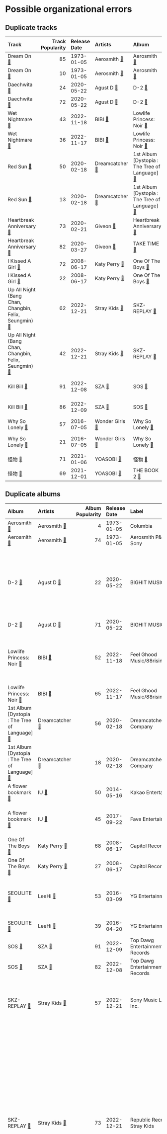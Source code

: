 # Possible organizational errors

## Duplicate tracks

| Track | Track Popularity | Release Date | Artists | Album | Album Popularity | Playlists | Label | 💚 |
|:---|---:|:---|:---|:---|---:|:---|:---|:---|
| Dream On [🔗](https://open.spotify.com/track/1xsYj84j7hUDDnTTerGWlH) | 85 | 1973-01-05 | Aerosmith [🔗](https://open.spotify.com/artist/7Ey4PD4MYsKc5I2dolUwbH) | Aerosmith [🔗](https://open.spotify.com/album/1RDVdxPUaqC4o7Rkm8LoOE) | 74 | | Aerosmith P&D - Sony | |
| Dream On [🔗](https://open.spotify.com/track/5MxNLUsfh7uzROypsoO5qe) | 10 | 1973-01-05 | Aerosmith [🔗](https://open.spotify.com/artist/7Ey4PD4MYsKc5I2dolUwbH) | Aerosmith [🔗](https://open.spotify.com/album/19lEZSnCCbVEkKchoPQWDZ) | 4 | Classic Rock [🔗](https://open.spotify.com/playlist/5z6MnUYwnqrMcdd9b14Cc7) | Columbia | 💚 |
| Daechwita [🔗](https://open.spotify.com/track/1Y7AZ3akqDipAyo6mmOQTy) | 24 | 2020-05-22 | Agust D [🔗](https://open.spotify.com/artist/5RmQ8k4l3HZ8JoPb4mNsML) | D-2 [🔗](https://open.spotify.com/album/1Pp8t7yn2E3rz3R7ZqPn1O) | 22 | K-Pop [🔗](https://open.spotify.com/playlist/0Xp2gQ9p4VMgt5HauIfIq7),<br>Workout [🔗](https://open.spotify.com/playlist/3NYClOhoC6ZSipLJBTsZfO) | BIGHIT MUSIC | 💚 |
| Daechwita [🔗](https://open.spotify.com/track/0JKGe340YJwfDrpXqPQ8sw) | 72 | 2020-05-22 | Agust D [🔗](https://open.spotify.com/artist/5RmQ8k4l3HZ8JoPb4mNsML) | D-2 [🔗](https://open.spotify.com/album/7lhFsAaVCFaYbkNvBMw5Zf) | 71 | | BIGHIT MUSIC | |
| Wet Nightmare [🔗](https://open.spotify.com/track/1MCRRGM8G6papoKnE7xtLN) | 43 | 2022-11-18 | BIBI [🔗](https://open.spotify.com/artist/6UbmqUEgjLA6jAcXwbM1Z9) | Lowlife Princess: Noir [🔗](https://open.spotify.com/album/0AwCgoJKJUOgLp1imhnxuH) | 52 | K-Pop [🔗](https://open.spotify.com/playlist/0Xp2gQ9p4VMgt5HauIfIq7),<br>K-R&B [🔗](https://open.spotify.com/playlist/5dr8e1QSb4e5pnMwT79MGd) | Feel Ghood Music/88risingMusic | 💚 |
| Wet Nightmare [🔗](https://open.spotify.com/track/5IZU683fJv7nISRBmamYS1) | 36 | 2022-11-17 | BIBI [🔗](https://open.spotify.com/artist/6UbmqUEgjLA6jAcXwbM1Z9) | Lowlife Princess: Noir [🔗](https://open.spotify.com/album/2ZYIby6irhfnCE3uQDBCi0) | 65 | Halloween [🔗](https://open.spotify.com/playlist/6Kh7qnaefCcgcBdJJryJKp) | Feel Ghood Music/88risingMusic | |
| Red Sun [🔗](https://open.spotify.com/track/0WXmPCkeeLjpTddcBI98GV) | 50 | 2020-02-18 | Dreamcatcher [🔗](https://open.spotify.com/artist/5V1qsQHdXNm4ZEZHWvFnqQ) | 1st Album [Dystopia : The Tree of Language] [🔗](https://open.spotify.com/album/6m5pDOafdvIKxNRxx5hVbr) | 56 | | Dreamcatcher Company | |
| Red Sun [🔗](https://open.spotify.com/track/5lwWpQ71GKN3sWmk8zZr9g) | 13 | 2020-02-18 | Dreamcatcher [🔗](https://open.spotify.com/artist/5V1qsQHdXNm4ZEZHWvFnqQ) | 1st Album [Dystopia : The Tree of Language] [🔗](https://open.spotify.com/album/7no7EZnKgoRWBbGMjZo9gB) | 18 | Halloween [🔗](https://open.spotify.com/playlist/6Kh7qnaefCcgcBdJJryJKp),<br>K-Pop Favorites [🔗](https://open.spotify.com/playlist/1ZbxKv1noxwZ4zFgRNEFIo),<br>K-Pop [🔗](https://open.spotify.com/playlist/0Xp2gQ9p4VMgt5HauIfIq7) | Dreamcatcher Company | 💚 |
| Heartbreak Anniversary [🔗](https://open.spotify.com/track/2QfznFotJNZmnIEYFdzE5T) | 73 | 2020-02-21 | Giveon [🔗](https://open.spotify.com/artist/4fxd5Ee7UefO4CUXgwJ7IP) | Heartbreak Anniversary [🔗](https://open.spotify.com/album/7nGyUIXooyVwUoAd565MN2) | 62 | K-Pop-Adjacent [🔗](https://open.spotify.com/playlist/5ELtUGtTCv5PkLW7qFcEuk),<br>R&B [🔗](https://open.spotify.com/playlist/1RsGeysyOdV3wZHqlto0Gb) | Epic/Not So Fast | 💚 |
| Heartbreak Anniversary [🔗](https://open.spotify.com/track/3FAJ6O0NOHQV8Mc5Ri6ENp) | 82 | 2020-03-27 | Giveon [🔗](https://open.spotify.com/artist/4fxd5Ee7UefO4CUXgwJ7IP) | TAKE TIME [🔗](https://open.spotify.com/album/1zHR48K6XtWYm6bhrw4J6C) | 76 | K-Pop-Adjacent [🔗](https://open.spotify.com/playlist/5ELtUGtTCv5PkLW7qFcEuk) | Epic/Not So Fast | |
| I Kissed A Girl [🔗](https://open.spotify.com/track/005lwxGU1tms6HGELIcUv9) | 72 | 2008-06-17 | Katy Perry [🔗](https://open.spotify.com/artist/6jJ0s89eD6GaHleKKya26X) | One Of The Boys [🔗](https://open.spotify.com/album/0r2BUyPTmpbfuz4rR39mLl) | 68 | | Capitol Records | |
| I Kissed A Girl [🔗](https://open.spotify.com/track/5NFiJqwS8iMtJwGOgTKa2v) | 22 | 2008-06-17 | Katy Perry [🔗](https://open.spotify.com/artist/6jJ0s89eD6GaHleKKya26X) | One Of The Boys [🔗](https://open.spotify.com/album/5c6MKfLcLB17DlJlFtVmyc) | 27 | Pop [🔗](https://open.spotify.com/playlist/1WZ2RqQv2SPX5uzmjWhgSh) | Capitol Records | 💚 |
| Up All Night (Bang Chan, Changbin, Felix, Seungmin) [🔗](https://open.spotify.com/track/0bxB5Jie9fGKTIibfYVfei) | 62 | 2022-12-21 | Stray Kids [🔗](https://open.spotify.com/artist/2dIgFjalVxs4ThymZ67YCE) | SKZ-REPLAY [🔗](https://open.spotify.com/album/3UXrliH0JUQvcaLnBD8Txz) | 73 | K-Memes [🔗](https://open.spotify.com/playlist/3tRZYaAFqIagumJLpKXUp9),<br>K-Pop [🔗](https://open.spotify.com/playlist/0Xp2gQ9p4VMgt5HauIfIq7) | Republic Records - Stray Kids | 💚 |
| Up All Night (Bang Chan, Changbin, Felix, Seungmin) [🔗](https://open.spotify.com/track/7sA7GFAQU055GXROfrGNJe) | 42 | 2022-12-21 | Stray Kids [🔗](https://open.spotify.com/artist/2dIgFjalVxs4ThymZ67YCE) | SKZ-REPLAY [🔗](https://open.spotify.com/album/2r5xgTlwEoWBSNcxXjmTVn) | 57 | Halloween [🔗](https://open.spotify.com/playlist/6Kh7qnaefCcgcBdJJryJKp) | Sony Music Labels Inc. | |
| Kill Bill [🔗](https://open.spotify.com/track/1Qrg8KqiBpW07V7PNxwwwL) | 91 | 2022-12-08 | SZA [🔗](https://open.spotify.com/artist/7tYKF4w9nC0nq9CsPZTHyP) | SOS [🔗](https://open.spotify.com/album/1nrVofqDRs7cpWXJ49qTnP) | 82 | Pop [🔗](https://open.spotify.com/playlist/1WZ2RqQv2SPX5uzmjWhgSh) | Top Dawg Entertainment/RCA Records | 💚 |
| Kill Bill [🔗](https://open.spotify.com/track/3OHfY25tqY28d16oZczHc8) | 86 | 2022-12-09 | SZA [🔗](https://open.spotify.com/artist/7tYKF4w9nC0nq9CsPZTHyP) | SOS [🔗](https://open.spotify.com/album/07w0rG5TETcyihsEIZR3qG) | 91 | | Top Dawg Entertainment/RCA Records | 💚 |
| Why So Lonely [🔗](https://open.spotify.com/track/2FBNkgK3GbF2tVWxKNFRjX) | 57 | 2016-07-05 | Wonder Girls [🔗](https://open.spotify.com/artist/3Cv2vi3WTl8VZOTdrBkKdM) | Why So Lonely [🔗](https://open.spotify.com/album/2TzaSJlsVyKcZ0NOf2TI9U) | 47 | | Republic Records - JYP Entertainment | |
| Why So Lonely [🔗](https://open.spotify.com/track/3mKK73NhylzXdHV4qZGxI4) | 21 | 2016-07-05 | Wonder Girls [🔗](https://open.spotify.com/artist/3Cv2vi3WTl8VZOTdrBkKdM) | Why So Lonely [🔗](https://open.spotify.com/album/3vCjRsRRGOLp8VCYPLXtDx) | 12 | K-Pop Favorites [🔗](https://open.spotify.com/playlist/1ZbxKv1noxwZ4zFgRNEFIo),<br>K-Pop [🔗](https://open.spotify.com/playlist/0Xp2gQ9p4VMgt5HauIfIq7) | JYP Entertainment | 💚 |
| 怪物 [🔗](https://open.spotify.com/track/06XQvnJb53SUYmlWIhUXUi) | 71 | 2021-01-06 | YOASOBI [🔗](https://open.spotify.com/artist/64tJ2EAv1R6UaZqc4iOCyj) | 怪物 [🔗](https://open.spotify.com/album/41HUxKwnbrg8IdelmMibj9) | 60 | International Pop [🔗](https://open.spotify.com/playlist/36OHPiYrLGYMfVa0zcHgLf) | YOASOBI | 💚 |
| 怪物 [🔗](https://open.spotify.com/track/2vjY3jGKElvqXoaGNEuYef) | 69 | 2021-12-01 | YOASOBI [🔗](https://open.spotify.com/artist/64tJ2EAv1R6UaZqc4iOCyj) | THE BOOK 2 [🔗](https://open.spotify.com/album/5uStDUB4nlmItpz2AYlFtd) | 64 | International Pop [🔗](https://open.spotify.com/playlist/36OHPiYrLGYMfVa0zcHgLf) | YOASOBI | 💚 |

## Duplicate albums

| Album | Artists | Album Popularity | Release Date | Label | Tracks | Playlists |
|:---|:---|---:|:---|:---|:---|:---|
| Aerosmith [🔗](https://open.spotify.com/album/19lEZSnCCbVEkKchoPQWDZ) | Aerosmith [🔗](https://open.spotify.com/artist/7Ey4PD4MYsKc5I2dolUwbH) | 4 | 1973-01-05 | Columbia | Dream On [🔗](https://open.spotify.com/track/5MxNLUsfh7uzROypsoO5qe) | Classic Rock [🔗](https://open.spotify.com/playlist/5z6MnUYwnqrMcdd9b14Cc7) |
| Aerosmith [🔗](https://open.spotify.com/album/1RDVdxPUaqC4o7Rkm8LoOE) | Aerosmith [🔗](https://open.spotify.com/artist/7Ey4PD4MYsKc5I2dolUwbH) | 74 | 1973-01-05 | Aerosmith P&D - Sony | Dream On [🔗](https://open.spotify.com/track/1xsYj84j7hUDDnTTerGWlH) | |
| D-2 [🔗](https://open.spotify.com/album/1Pp8t7yn2E3rz3R7ZqPn1O) | Agust D [🔗](https://open.spotify.com/artist/5RmQ8k4l3HZ8JoPb4mNsML) | 22 | 2020-05-22 | BIGHIT MUSIC | Burn It (feat. MAX) [🔗](https://open.spotify.com/track/38iufYNK4hUzS649Oe2kZy),<br>Daechwita [🔗](https://open.spotify.com/track/1Y7AZ3akqDipAyo6mmOQTy),<br>Moonlight [🔗](https://open.spotify.com/track/057xGYST5exVyNevufrioZ),<br>People [🔗](https://open.spotify.com/track/4wDSEE082RPcnhXzPzFhCp),<br>Strange (feat. RM) [🔗](https://open.spotify.com/track/6x2arhzc99oGlqM82V0mnd) | K-Pop [🔗](https://open.spotify.com/playlist/0Xp2gQ9p4VMgt5HauIfIq7),<br>Workout [🔗](https://open.spotify.com/playlist/3NYClOhoC6ZSipLJBTsZfO) |
| D-2 [🔗](https://open.spotify.com/album/7lhFsAaVCFaYbkNvBMw5Zf) | Agust D [🔗](https://open.spotify.com/artist/5RmQ8k4l3HZ8JoPb4mNsML) | 71 | 2020-05-22 | BIGHIT MUSIC | Daechwita [🔗](https://open.spotify.com/track/0JKGe340YJwfDrpXqPQ8sw) | |
| Lowlife Princess: Noir [🔗](https://open.spotify.com/album/0AwCgoJKJUOgLp1imhnxuH) | BIBI [🔗](https://open.spotify.com/artist/6UbmqUEgjLA6jAcXwbM1Z9) | 52 | 2022-11-18 | Feel Ghood Music/88risingMusic | Animal Farm [🔗](https://open.spotify.com/track/4g6ZT8vgKNq4iyEbezr3yI),<br>BIBI Vengeance [🔗](https://open.spotify.com/track/6vq6B6ENjap5Ea1T4GkrFA),<br>Wet Nightmare [🔗](https://open.spotify.com/track/1MCRRGM8G6papoKnE7xtLN) | Halloween [🔗](https://open.spotify.com/playlist/6Kh7qnaefCcgcBdJJryJKp),<br>K-Pop Favorites [🔗](https://open.spotify.com/playlist/1ZbxKv1noxwZ4zFgRNEFIo),<br>K-Pop [🔗](https://open.spotify.com/playlist/0Xp2gQ9p4VMgt5HauIfIq7),<br>K-R&B [🔗](https://open.spotify.com/playlist/5dr8e1QSb4e5pnMwT79MGd) |
| Lowlife Princess: Noir [🔗](https://open.spotify.com/album/2ZYIby6irhfnCE3uQDBCi0) | BIBI [🔗](https://open.spotify.com/artist/6UbmqUEgjLA6jAcXwbM1Z9) | 65 | 2022-11-17 | Feel Ghood Music/88risingMusic | Wet Nightmare [🔗](https://open.spotify.com/track/5IZU683fJv7nISRBmamYS1) | Halloween [🔗](https://open.spotify.com/playlist/6Kh7qnaefCcgcBdJJryJKp) |
| 1st Album [Dystopia : The Tree of Language] [🔗](https://open.spotify.com/album/6m5pDOafdvIKxNRxx5hVbr) | Dreamcatcher [🔗](https://open.spotify.com/artist/5V1qsQHdXNm4ZEZHWvFnqQ) | 56 | 2020-02-18 | Dreamcatcher Company | Red Sun [🔗](https://open.spotify.com/track/0WXmPCkeeLjpTddcBI98GV) | |
| 1st Album [Dystopia : The Tree of Language] [🔗](https://open.spotify.com/album/7no7EZnKgoRWBbGMjZo9gB) | Dreamcatcher [🔗](https://open.spotify.com/artist/5V1qsQHdXNm4ZEZHWvFnqQ) | 18 | 2020-02-18 | Dreamcatcher Company | Black Or White [🔗](https://open.spotify.com/track/11wbEfF8uFBY6T2gNH7cI5),<br>Jazz Bar [🔗](https://open.spotify.com/track/4dIZBPtKfOvo8YuundgcwH),<br>Red Sun [🔗](https://open.spotify.com/track/5lwWpQ71GKN3sWmk8zZr9g),<br>Scream [🔗](https://open.spotify.com/track/3vPHCKu5UhbGLe9rs8dBGr) | Halloween [🔗](https://open.spotify.com/playlist/6Kh7qnaefCcgcBdJJryJKp),<br>K-Pop Favorites [🔗](https://open.spotify.com/playlist/1ZbxKv1noxwZ4zFgRNEFIo),<br>K-Pop [🔗](https://open.spotify.com/playlist/0Xp2gQ9p4VMgt5HauIfIq7) |
| A flower bookmark [🔗](https://open.spotify.com/album/460uGpon2JwPfRgDohV2bP) | IU [🔗](https://open.spotify.com/artist/3HqSLMAZ3g3d5poNaI7GOU) | 50 | 2014-05-16 | Kakao Entertainment | Pierrot laughs at us [🔗](https://open.spotify.com/track/7rx1DA57CL4nGS3AnFGjgJ) | K-Pop [🔗](https://open.spotify.com/playlist/0Xp2gQ9p4VMgt5HauIfIq7) |
| A flower bookmark [🔗](https://open.spotify.com/album/4B3UIkrohpUIxyVCCgLrEI) | IU [🔗](https://open.spotify.com/artist/3HqSLMAZ3g3d5poNaI7GOU) | 45 | 2017-09-22 | Fave Entertainment | Secret Garden [🔗](https://open.spotify.com/track/5F6nAnNIsRk9QbPOx9t11B),<br>Sleepless rainy night [🔗](https://open.spotify.com/track/546tamGotuR5Mhbe35ONAv) | Chill [🔗](https://open.spotify.com/playlist/79HDmDfCjzdHS3oWXdgHGb),<br>K-Pop [🔗](https://open.spotify.com/playlist/0Xp2gQ9p4VMgt5HauIfIq7) |
| One Of The Boys [🔗](https://open.spotify.com/album/0r2BUyPTmpbfuz4rR39mLl) | Katy Perry [🔗](https://open.spotify.com/artist/6jJ0s89eD6GaHleKKya26X) | 68 | 2008-06-17 | Capitol Records | I Kissed A Girl [🔗](https://open.spotify.com/track/005lwxGU1tms6HGELIcUv9) | |
| One Of The Boys [🔗](https://open.spotify.com/album/5c6MKfLcLB17DlJlFtVmyc) | Katy Perry [🔗](https://open.spotify.com/artist/6jJ0s89eD6GaHleKKya26X) | 27 | 2008-06-17 | Capitol Records | I Kissed A Girl [🔗](https://open.spotify.com/track/5NFiJqwS8iMtJwGOgTKa2v) | Pop [🔗](https://open.spotify.com/playlist/1WZ2RqQv2SPX5uzmjWhgSh) |
| SEOULITE [🔗](https://open.spotify.com/album/2c41Flo2HQgy0A9P3xuSFf) | LeeHi [🔗](https://open.spotify.com/artist/7cVZApDoQZpS447nHTsNqu) | 53 | 2016-03-09 | YG Entertainment | BREATHE [🔗](https://open.spotify.com/track/6G4z9WbxyEeWdEQTfShACT),<br>FXXK WIT US [🔗](https://open.spotify.com/track/6wj3blmFAG2pNWQ40Yuaq8),<br>HOLD MY HAND [🔗](https://open.spotify.com/track/7bwSMCwF2C4cK2W97H6oCA) | Chill [🔗](https://open.spotify.com/playlist/79HDmDfCjzdHS3oWXdgHGb),<br>K-Pop Favorites [🔗](https://open.spotify.com/playlist/1ZbxKv1noxwZ4zFgRNEFIo),<br>K-R&B [🔗](https://open.spotify.com/playlist/5dr8e1QSb4e5pnMwT79MGd) |
| SEOULITE [🔗](https://open.spotify.com/album/3cGyWEJaQlj7kCdKBCOGeb) | LeeHi [🔗](https://open.spotify.com/artist/7cVZApDoQZpS447nHTsNqu) | 39 | 2016-04-20 | YG Entertainment | MISSING U [🔗](https://open.spotify.com/track/4uk677I1lb0ZPSXGhL2FcA),<br>MY STAR [🔗](https://open.spotify.com/track/42Dl2MOplqImwLoIPMv6Me) | Chill [🔗](https://open.spotify.com/playlist/79HDmDfCjzdHS3oWXdgHGb),<br>K-R&B [🔗](https://open.spotify.com/playlist/5dr8e1QSb4e5pnMwT79MGd) |
| SOS [🔗](https://open.spotify.com/album/07w0rG5TETcyihsEIZR3qG) | SZA [🔗](https://open.spotify.com/artist/7tYKF4w9nC0nq9CsPZTHyP) | 91 | 2022-12-09 | Top Dawg Entertainment/RCA Records | Kill Bill [🔗](https://open.spotify.com/track/3OHfY25tqY28d16oZczHc8) | |
| SOS [🔗](https://open.spotify.com/album/1nrVofqDRs7cpWXJ49qTnP) | SZA [🔗](https://open.spotify.com/artist/7tYKF4w9nC0nq9CsPZTHyP) | 82 | 2022-12-08 | Top Dawg Entertainment/RCA Records | Kill Bill [🔗](https://open.spotify.com/track/1Qrg8KqiBpW07V7PNxwwwL) | Pop [🔗](https://open.spotify.com/playlist/1WZ2RqQv2SPX5uzmjWhgSh) |
| SKZ-REPLAY [🔗](https://open.spotify.com/album/2r5xgTlwEoWBSNcxXjmTVn) | Stray Kids [🔗](https://open.spotify.com/artist/2dIgFjalVxs4ThymZ67YCE) | 57 | 2022-12-21 | Sony Music Labels Inc. | Up All Night (Bang Chan, Changbin, Felix, Seungmin) [🔗](https://open.spotify.com/track/7sA7GFAQU055GXROfrGNJe) | Halloween [🔗](https://open.spotify.com/playlist/6Kh7qnaefCcgcBdJJryJKp) |
| SKZ-REPLAY [🔗](https://open.spotify.com/album/3UXrliH0JUQvcaLnBD8Txz) | Stray Kids [🔗](https://open.spotify.com/artist/2dIgFjalVxs4ThymZ67YCE) | 73 | 2022-12-21 | Republic Records - Stray Kids | Drive (Bang Chan, Lee Know) [🔗](https://open.spotify.com/track/0hLvtmoexLKl14LrzxOYRt),<br>Hug Me (I.N) [🔗](https://open.spotify.com/track/5gXUFmE5AKFiInKyHVVEnL),<br>I GOT IT (HAN) [🔗](https://open.spotify.com/track/4atsZkGtoHHPugKK5wzAE1),<br>Maknae On Top (I.N) [🔗](https://open.spotify.com/track/1J0qupz0gVGSB5jcRY35tL),<br>RUN (HAN) [🔗](https://open.spotify.com/track/4jjaOnFqtAyiYmP7PdTJbO),<br>Stars and Raindrops (Seungmin) [🔗](https://open.spotify.com/track/5kFGqKqHzVVMMI7V7uoID1),<br>Up All Night (Bang Chan, Changbin, Felix, Seungmin) [🔗](https://open.spotify.com/track/0bxB5Jie9fGKTIibfYVfei),<br>i hate to admit (Bang Chan) [🔗](https://open.spotify.com/track/0XABJLloqjHsF4mY4tGIOH),<br>miss you (Hyunjin) [🔗](https://open.spotify.com/track/1BwFLLe233S6HR1ravS3yi) | Chill [🔗](https://open.spotify.com/playlist/79HDmDfCjzdHS3oWXdgHGb),<br>K-Memes [🔗](https://open.spotify.com/playlist/3tRZYaAFqIagumJLpKXUp9),<br>K-Pop [🔗](https://open.spotify.com/playlist/0Xp2gQ9p4VMgt5HauIfIq7),<br>Workout [🔗](https://open.spotify.com/playlist/3NYClOhoC6ZSipLJBTsZfO) |
| Why So Lonely [🔗](https://open.spotify.com/album/2TzaSJlsVyKcZ0NOf2TI9U) | Wonder Girls [🔗](https://open.spotify.com/artist/3Cv2vi3WTl8VZOTdrBkKdM) | 47 | 2016-07-05 | Republic Records - JYP Entertainment | Why So Lonely [🔗](https://open.spotify.com/track/2FBNkgK3GbF2tVWxKNFRjX) | |
| Why So Lonely [🔗](https://open.spotify.com/album/3vCjRsRRGOLp8VCYPLXtDx) | Wonder Girls [🔗](https://open.spotify.com/artist/3Cv2vi3WTl8VZOTdrBkKdM) | 12 | 2016-07-05 | JYP Entertainment | Why So Lonely [🔗](https://open.spotify.com/track/3mKK73NhylzXdHV4qZGxI4) | K-Pop Favorites [🔗](https://open.spotify.com/playlist/1ZbxKv1noxwZ4zFgRNEFIo),<br>K-Pop [🔗](https://open.spotify.com/playlist/0Xp2gQ9p4VMgt5HauIfIq7) |

## Tracks with low popularity

| track_name | album_name | artist_name | track_popularity | album_popularity | artist_popularity |
|:---|:---|:---|---:|---:|---:|
| Woods | BOCA 2013: Best of College A Cappella | The Nor'easters | 0 | 0 | 27 |
| Sincerely, Jane | Equilibrium | The Nor'easters | 0 | 0 | 27 |
| Counting Stars | BOCA 2015: Best Of College A Cappella | The Nor'easters | 0 | 0 | 27 |
| Elastic Heart | RISE | The Nor'easters | 0 | 0 | 27 |
| Honeymoon Avenue | RISE | The Nor'easters | 0 | 0 | 27 |
| Alive | RISE | The Nor'easters | 0 | 0 | 27 |
| Let it Be | III | The Nor'easters | 0 | 0 | 27 |
| Russian Roulette | III | The Nor'easters | 0 | 0 | 27 |
| Don't You Worry Child | BOCA 2014: Best Of College A Cappella | The Nor'easters | 0 | 0 | 27 |
| Like | 2 Cool 4 Skool | BTS | 0 | 0 | 84 |
| No More Dream | 2 Cool 4 Skool | BTS | 0 | 0 | 84 |
| MIC Drop | Love Yourself 承 'Her' | BTS | 0 | 0 | 84 |
| dimple | Love Yourself 承 'Her' | BTS | 0 | 0 | 84 |
| DNA | Love Yourself 承 'Her' | BTS | 0 | 0 | 84 |
| War of Hormone | Dark & Wild | BTS | 0 | 0 | 84 |
| Danger | Dark & Wild | BTS | 0 | 0 | 84 |
| Butter | Butter | BTS | 2 | 0 | 84 |
| Dynamite - Holiday Remix | Dynamite (Holiday Remix) | BTS | 0 | 0 | 84 |
| Butterfly | The Most Beautiful Moment in Life Pt.2 | BTS | 0 | 0 | 84 |
| Jeu de cartes: II. Second Deal | Stravinsky: Petrushka, Jeu de cartes | Valery Gergiev | 0 | 0 | 50 |
| Petrushka: Third Scene: I. The Moor's Cell (1911 original version) | Stravinsky: Petrushka, Jeu de cartes | Valery Gergiev | 0 | 0 | 50 |
| Petrushka: First Scene: I. The Shrovetide Fair (Introduction) (1911 original version) | Stravinsky: Petrushka, Jeu de cartes | Valery Gergiev | 0 | 0 | 50 |
| Petrushka: Fourth Scene: V. Dance of the Coachmen and Grooms (1911 original version) | Stravinsky: Petrushka, Jeu de cartes | Valery Gergiev | 0 | 0 | 50 |
| Petrushka: Fourth Scene: I. The Shrovetide Fair (towards evening) (1911 original version) | Stravinsky: Petrushka, Jeu de cartes | Valery Gergiev | 0 | 0 | 50 |
| Petrushka: Fourth Scene: IV. The Gypsy Girls Dance (1911 original version) | Stravinsky: Petrushka, Jeu de cartes | Valery Gergiev | 0 | 0 | 50 |
| Jeu de cartes: III. Third Deal | Stravinsky: Petrushka, Jeu de cartes | Valery Gergiev | 0 | 0 | 50 |
| Petrushka: Fourth Scene: II. Dance of the Wet-Nurses (1911 original version) | Stravinsky: Petrushka, Jeu de cartes | Valery Gergiev | 0 | 0 | 50 |
| Petrushka: First Scene: II. The Crowds (1911 original version) | Stravinsky: Petrushka, Jeu de cartes | Valery Gergiev | 0 | 0 | 50 |
| Petrushka: Fourth Scene: III. A Peasant Enters with a Bear (1911 original version) | Stravinsky: Petrushka, Jeu de cartes | Valery Gergiev | 0 | 0 | 50 |
| Petrushka: Fourth Scene: VI. The Mummers (1911 original version) | Stravinsky: Petrushka, Jeu de cartes | Valery Gergiev | 0 | 0 | 50 |
| Jeu de cartes: I. First Deal | Stravinsky: Petrushka, Jeu de cartes | Valery Gergiev | 0 | 0 | 50 |
| Petrushka: First Scene: IV. Russian Dance (1911 original version) | Stravinsky: Petrushka, Jeu de cartes | Valery Gergiev | 0 | 0 | 50 |
| Petrushka: Third Scene: II. Dance of the Ballerina (1911 original version) | Stravinsky: Petrushka, Jeu de cartes | Valery Gergiev | 0 | 0 | 50 |
| Petrushka: First Scene: III. The Conjuring Trick (1911 original version) | Stravinsky: Petrushka, Jeu de cartes | Valery Gergiev | 0 | 0 | 50 |
| Petrushka: Third Scene: III. Waltz (The Ballerina and the Moor) (1911 original version) | Stravinsky: Petrushka, Jeu de cartes | Valery Gergiev | 0 | 0 | 50 |
| Petrushka: Fourth Scene: VII. Petrushka's Death (1911 original version) | Stravinsky: Petrushka, Jeu de cartes | Valery Gergiev | 0 | 0 | 50 |
| Petrushka: Second Scene: I. Petrushka's Cell (1911 original version) | Stravinsky: Petrushka, Jeu de cartes | Valery Gergiev | 0 | 0 | 50 |
| Jeu de cartes: II. Second Deal | Stravinsky: Petrushka, Jeu de cartes | Mariinsky Orchestra | 0 | 0 | 47 |
| Petrushka: Third Scene: I. The Moor's Cell (1911 original version) | Stravinsky: Petrushka, Jeu de cartes | Mariinsky Orchestra | 0 | 0 | 47 |
| Petrushka: First Scene: I. The Shrovetide Fair (Introduction) (1911 original version) | Stravinsky: Petrushka, Jeu de cartes | Mariinsky Orchestra | 0 | 0 | 47 |
| Petrushka: Fourth Scene: V. Dance of the Coachmen and Grooms (1911 original version) | Stravinsky: Petrushka, Jeu de cartes | Mariinsky Orchestra | 0 | 0 | 47 |
| Petrushka: Fourth Scene: I. The Shrovetide Fair (towards evening) (1911 original version) | Stravinsky: Petrushka, Jeu de cartes | Mariinsky Orchestra | 0 | 0 | 47 |
| Petrushka: Fourth Scene: IV. The Gypsy Girls Dance (1911 original version) | Stravinsky: Petrushka, Jeu de cartes | Mariinsky Orchestra | 0 | 0 | 47 |
| Jeu de cartes: III. Third Deal | Stravinsky: Petrushka, Jeu de cartes | Mariinsky Orchestra | 0 | 0 | 47 |
| Petrushka: Fourth Scene: II. Dance of the Wet-Nurses (1911 original version) | Stravinsky: Petrushka, Jeu de cartes | Mariinsky Orchestra | 0 | 0 | 47 |
| Petrushka: First Scene: II. The Crowds (1911 original version) | Stravinsky: Petrushka, Jeu de cartes | Mariinsky Orchestra | 0 | 0 | 47 |
| Petrushka: Fourth Scene: III. A Peasant Enters with a Bear (1911 original version) | Stravinsky: Petrushka, Jeu de cartes | Mariinsky Orchestra | 0 | 0 | 47 |
| Petrushka: Fourth Scene: VI. The Mummers (1911 original version) | Stravinsky: Petrushka, Jeu de cartes | Mariinsky Orchestra | 0 | 0 | 47 |
| Jeu de cartes: I. First Deal | Stravinsky: Petrushka, Jeu de cartes | Mariinsky Orchestra | 0 | 0 | 47 |
| Petrushka: First Scene: IV. Russian Dance (1911 original version) | Stravinsky: Petrushka, Jeu de cartes | Mariinsky Orchestra | 0 | 0 | 47 |
| Petrushka: Third Scene: II. Dance of the Ballerina (1911 original version) | Stravinsky: Petrushka, Jeu de cartes | Mariinsky Orchestra | 0 | 0 | 47 |
| Petrushka: First Scene: III. The Conjuring Trick (1911 original version) | Stravinsky: Petrushka, Jeu de cartes | Mariinsky Orchestra | 0 | 0 | 47 |
| Petrushka: Third Scene: III. Waltz (The Ballerina and the Moor) (1911 original version) | Stravinsky: Petrushka, Jeu de cartes | Mariinsky Orchestra | 0 | 0 | 47 |
| Petrushka: Fourth Scene: VII. Petrushka's Death (1911 original version) | Stravinsky: Petrushka, Jeu de cartes | Mariinsky Orchestra | 0 | 0 | 47 |
| Petrushka: Second Scene: I. Petrushka's Cell (1911 original version) | Stravinsky: Petrushka, Jeu de cartes | Mariinsky Orchestra | 0 | 0 | 47 |
| Jeu de cartes: II. Second Deal | Stravinsky: Petrushka, Jeu de cartes | Igor Stravinsky | 0 | 0 | 47 |
| Petrushka: Third Scene: I. The Moor's Cell (1911 original version) | Stravinsky: Petrushka, Jeu de cartes | Igor Stravinsky | 0 | 0 | 47 |
| Petrushka: First Scene: I. The Shrovetide Fair (Introduction) (1911 original version) | Stravinsky: Petrushka, Jeu de cartes | Igor Stravinsky | 0 | 0 | 47 |
| Petrushka: Fourth Scene: V. Dance of the Coachmen and Grooms (1911 original version) | Stravinsky: Petrushka, Jeu de cartes | Igor Stravinsky | 0 | 0 | 47 |
| Petrushka: Fourth Scene: I. The Shrovetide Fair (towards evening) (1911 original version) | Stravinsky: Petrushka, Jeu de cartes | Igor Stravinsky | 0 | 0 | 47 |
| Petrushka: Fourth Scene: IV. The Gypsy Girls Dance (1911 original version) | Stravinsky: Petrushka, Jeu de cartes | Igor Stravinsky | 0 | 0 | 47 |
| Jeu de cartes: III. Third Deal | Stravinsky: Petrushka, Jeu de cartes | Igor Stravinsky | 0 | 0 | 47 |
| Petrushka: Fourth Scene: II. Dance of the Wet-Nurses (1911 original version) | Stravinsky: Petrushka, Jeu de cartes | Igor Stravinsky | 0 | 0 | 47 |
| Petrushka: First Scene: II. The Crowds (1911 original version) | Stravinsky: Petrushka, Jeu de cartes | Igor Stravinsky | 0 | 0 | 47 |
| Petrushka: Fourth Scene: III. A Peasant Enters with a Bear (1911 original version) | Stravinsky: Petrushka, Jeu de cartes | Igor Stravinsky | 0 | 0 | 47 |
| Petrushka: Fourth Scene: VI. The Mummers (1911 original version) | Stravinsky: Petrushka, Jeu de cartes | Igor Stravinsky | 0 | 0 | 47 |
| Jeu de cartes: I. First Deal | Stravinsky: Petrushka, Jeu de cartes | Igor Stravinsky | 0 | 0 | 47 |
| Petrushka: First Scene: IV. Russian Dance (1911 original version) | Stravinsky: Petrushka, Jeu de cartes | Igor Stravinsky | 0 | 0 | 47 |
| Petrushka: Third Scene: II. Dance of the Ballerina (1911 original version) | Stravinsky: Petrushka, Jeu de cartes | Igor Stravinsky | 0 | 0 | 47 |
| Petrushka: First Scene: III. The Conjuring Trick (1911 original version) | Stravinsky: Petrushka, Jeu de cartes | Igor Stravinsky | 0 | 0 | 47 |
| Petrushka: Third Scene: III. Waltz (The Ballerina and the Moor) (1911 original version) | Stravinsky: Petrushka, Jeu de cartes | Igor Stravinsky | 0 | 0 | 47 |
| Petrushka: Fourth Scene: VII. Petrushka's Death (1911 original version) | Stravinsky: Petrushka, Jeu de cartes | Igor Stravinsky | 0 | 0 | 47 |
| Petrushka: Second Scene: I. Petrushka's Cell (1911 original version) | Stravinsky: Petrushka, Jeu de cartes | Igor Stravinsky | 0 | 0 | 47 |
| Pyramid Song | Amnesiac | Radiohead | 0 | 0 | 78 |
| Now (feat. Hwa Sa) | PSY 9th | PSY | 0 | 0 | 60 |
| That That (prod. & feat. SUGA of BTS) | PSY 9th | PSY | 1 | 0 | 60 |
| Happier (feat. Crush) | PSY 9th | PSY | 0 | 0 | 60 |
| Now (feat. Hwa Sa) | PSY 9th | HWASA | 0 | 0 | 64 |
| That That (prod. & feat. SUGA of BTS) | PSY 9th | SUGA | 1 | 0 | 63 |
| Happier (feat. Crush) | PSY 9th | Crush | 0 | 0 | 63 |
| Coppélia / Tableau 1: No. 4 Scène | Coppélia | Léo Delibes | 0 | 0 | 56 |
| Coppélia / Tableau 3: No. 20 Fête de la cloche: IV. Le travail (La fileuse) | Coppélia | Léo Delibes | 0 | 0 | 56 |
| Coppélia / Tableau 2: No. 9 Scène | Coppélia | Léo Delibes | 0 | 0 | 56 |
| Coppélia / Tableau 2: No. 15 Scène | Coppélia | Léo Delibes | 0 | 0 | 56 |
| Coppélia / Tableau 2: No. 11a Musique des automates | Coppélia | Léo Delibes | 0 | 0 | 56 |
| Coppélia / Tableau 3: No. 20 Fête de la cloche: VIII. Danse de fête | Coppélia | Léo Delibes | 0 | 0 | 56 |
| Coppélia / Tableau 1: No. 1 Valse | Coppélia | Léo Delibes | 0 | 0 | 56 |
| Coppélia / Tableau 2: No. 14a Scène | Coppélia | Léo Delibes | 0 | 0 | 56 |
| Coppélia / Tableau 2: No. 13 Chanson à boire et Scène | Coppélia | Léo Delibes | 0 | 0 | 56 |
| Coppélia / Tableau 2: Entr'acte | Coppélia | Léo Delibes | 0 | 0 | 56 |
| Coppélia / Tableau 1: No. 8 Final | Coppélia | Léo Delibes | 0 | 0 | 56 |
| Coppélia / Tableau 3: No. 20 Fête de la cloche: IX. Galop final | Coppélia | Léo Delibes | 0 | 0 | 56 |
| Coppélia / Tableau 1: No. 7a Sortie | Coppélia | Léo Delibes | 0 | 0 | 56 |
| Coppélia / Tableau 2: No. 17 Gigue | Coppélia | Léo Delibes | 0 | 0 | 56 |
| Coppélia / Tableau 1: No. 3 Mazurka | Coppélia | Léo Delibes | 0 | 0 | 56 |
| Coppélia / Tableau 1: No. 6 Thème slave varié | Coppélia | Léo Delibes | 0 | 0 | 56 |
| Coppélia / Tableau 3: No. 19 Marche de la cloche | Coppélia | Léo Delibes | 0 | 0 | 56 |
| Coppélia / Tableau 3: No. 20 Fête de la cloche: VI. La discorde et la guerre - Alternative Version | Coppélia | Léo Delibes | 0 | 0 | 56 |
| La Source / Act 2: No. 22 Mazurka | Coppélia | Léo Delibes | 0 | 0 | 56 |
| Coppélia / Tableau 2: No. 11b Scène | Coppélia | Léo Delibes | 0 | 0 | 56 |
| Coppélia / Tableau 1: No. 2 Scène | Coppélia | Léo Delibes | 0 | 0 | 56 |
| Coppélia / Tableau 1: No. 5 Ballade | Coppélia | Léo Delibes | 0 | 0 | 56 |
| Coppélia / Tableau 2: No. 16 Boléro - Alternative Version | Coppélia | Léo Delibes | 0 | 0 | 56 |
| Coppélia / Tableau 3: No. 20 Fête de la cloche: II. L'aurore | Coppélia | Léo Delibes | 0 | 0 | 56 |
| Coppélia / Tableau 3: No. 20 Fête de la cloche: VII. La paix | Coppélia | Léo Delibes | 0 | 0 | 56 |
| Coppélia / Tableau 2: No. 10 Scène | Coppélia | Léo Delibes | 0 | 0 | 56 |
| Coppélia / Tableau 3: No. 20 Fête de la cloche: VI. La discorde et la guerre | Coppélia | Léo Delibes | 0 | 0 | 56 |
| Coppélia / Tableau 1: Prélude - Mazurka | Coppélia | Léo Delibes | 0 | 0 | 56 |
| Coppélia / Tableau 2: No. 16 Boléro | Coppélia | Léo Delibes | 0 | 0 | 56 |
| Coppélia / Tableau 1: No. 7 Czárdás | Coppélia | Léo Delibes | 0 | 0 | 56 |
| Coppélia / Tableau 3: No. 20 Fête de la cloche: I. Valse des heures | Coppélia | Léo Delibes | 0 | 0 | 56 |
| Coppélia / Tableau 3: No. 20 Fête de la cloche: III. La prière | Coppélia | Léo Delibes | 0 | 0 | 56 |
| Coppélia / Tableau 2: No. 15 Scène - Alternative Version | Coppélia | Léo Delibes | 0 | 0 | 56 |
| Coppélia / Tableau 3: No. 20 Fête de la cloche: VIII. Danse de fête - Alternative Version | Coppélia | Léo Delibes | 0 | 0 | 56 |
| Coppélia / Tableau 3: No. 20 Fête de la cloche: IX. Galop final - Alternative Version | Coppélia | Léo Delibes | 0 | 0 | 56 |
| Sylvia / Act 2: No. 12 Chant bachique | Coppélia | Léo Delibes | 0 | 0 | 56 |
| Coppélia / Tableau 2: No. 12 Scène | Coppélia | Léo Delibes | 0 | 0 | 56 |
| Coppélia / Tableau 2: No. 18 Scène (Final) | Coppélia | Léo Delibes | 0 | 0 | 56 |
| Coppélia / Tableau 3: No. 20 Fête de la cloche: V. L'hymen (Noce villageoise) | Coppélia | Léo Delibes | 0 | 0 | 56 |
| Coppélia / Tableau 1: No. 4 Scène | Coppélia | Orchestra Victoria | 0 | 0 | 31 |
| Coppélia / Tableau 3: No. 20 Fête de la cloche: IV. Le travail (La fileuse) | Coppélia | Orchestra Victoria | 0 | 0 | 31 |
| Coppélia / Tableau 2: No. 9 Scène | Coppélia | Orchestra Victoria | 0 | 0 | 31 |
| Coppélia / Tableau 2: No. 15 Scène | Coppélia | Orchestra Victoria | 0 | 0 | 31 |
| Coppélia / Tableau 2: No. 11a Musique des automates | Coppélia | Orchestra Victoria | 0 | 0 | 31 |
| Coppélia / Tableau 3: No. 20 Fête de la cloche: VIII. Danse de fête | Coppélia | Orchestra Victoria | 0 | 0 | 31 |
| Coppélia / Tableau 1: No. 1 Valse | Coppélia | Orchestra Victoria | 0 | 0 | 31 |
| Coppélia / Tableau 2: No. 14a Scène | Coppélia | Orchestra Victoria | 0 | 0 | 31 |
| Coppélia / Tableau 2: No. 13 Chanson à boire et Scène | Coppélia | Orchestra Victoria | 0 | 0 | 31 |
| Coppélia / Tableau 2: Entr'acte | Coppélia | Orchestra Victoria | 0 | 0 | 31 |
| Coppélia / Tableau 1: No. 8 Final | Coppélia | Orchestra Victoria | 0 | 0 | 31 |
| Coppélia / Tableau 3: No. 20 Fête de la cloche: IX. Galop final | Coppélia | Orchestra Victoria | 0 | 0 | 31 |
| Coppélia / Tableau 1: No. 7a Sortie | Coppélia | Orchestra Victoria | 0 | 0 | 31 |
| Coppélia / Tableau 2: No. 17 Gigue | Coppélia | Orchestra Victoria | 0 | 0 | 31 |
| Coppélia / Tableau 1: No. 3 Mazurka | Coppélia | Orchestra Victoria | 0 | 0 | 31 |
| Coppélia / Tableau 1: No. 6 Thème slave varié | Coppélia | Orchestra Victoria | 0 | 0 | 31 |
| Coppélia / Tableau 3: No. 19 Marche de la cloche | Coppélia | Orchestra Victoria | 0 | 0 | 31 |
| Coppélia / Tableau 3: No. 20 Fête de la cloche: VI. La discorde et la guerre - Alternative Version | Coppélia | Orchestra Victoria | 0 | 0 | 31 |
| La Source / Act 2: No. 22 Mazurka | Coppélia | Orchestra Victoria | 0 | 0 | 31 |
| Coppélia / Tableau 2: No. 11b Scène | Coppélia | Orchestra Victoria | 0 | 0 | 31 |
| Coppélia / Tableau 1: No. 2 Scène | Coppélia | Orchestra Victoria | 0 | 0 | 31 |
| Coppélia / Tableau 1: No. 5 Ballade | Coppélia | Orchestra Victoria | 0 | 0 | 31 |
| Coppélia / Tableau 2: No. 16 Boléro - Alternative Version | Coppélia | Orchestra Victoria | 0 | 0 | 31 |
| Coppélia / Tableau 3: No. 20 Fête de la cloche: II. L'aurore | Coppélia | Orchestra Victoria | 0 | 0 | 31 |
| Coppélia / Tableau 3: No. 20 Fête de la cloche: VII. La paix | Coppélia | Orchestra Victoria | 0 | 0 | 31 |
| Coppélia / Tableau 2: No. 10 Scène | Coppélia | Orchestra Victoria | 0 | 0 | 31 |
| Coppélia / Tableau 3: No. 20 Fête de la cloche: VI. La discorde et la guerre | Coppélia | Orchestra Victoria | 0 | 0 | 31 |
| Coppélia / Tableau 1: Prélude - Mazurka | Coppélia | Orchestra Victoria | 0 | 0 | 31 |
| Coppélia / Tableau 2: No. 16 Boléro | Coppélia | Orchestra Victoria | 0 | 0 | 31 |
| Coppélia / Tableau 1: No. 7 Czárdás | Coppélia | Orchestra Victoria | 0 | 0 | 31 |
| Coppélia / Tableau 3: No. 20 Fête de la cloche: I. Valse des heures | Coppélia | Orchestra Victoria | 0 | 0 | 31 |
| Coppélia / Tableau 3: No. 20 Fête de la cloche: III. La prière | Coppélia | Orchestra Victoria | 0 | 0 | 31 |
| Coppélia / Tableau 2: No. 15 Scène - Alternative Version | Coppélia | Orchestra Victoria | 0 | 0 | 31 |
| Coppélia / Tableau 3: No. 20 Fête de la cloche: VIII. Danse de fête - Alternative Version | Coppélia | Orchestra Victoria | 0 | 0 | 31 |
| Coppélia / Tableau 3: No. 20 Fête de la cloche: IX. Galop final - Alternative Version | Coppélia | Orchestra Victoria | 0 | 0 | 31 |
| Sylvia / Act 2: No. 12 Chant bachique | Coppélia | Orchestra Victoria | 0 | 0 | 31 |
| Coppélia / Tableau 2: No. 12 Scène | Coppélia | Orchestra Victoria | 0 | 0 | 31 |
| Coppélia / Tableau 2: No. 18 Scène (Final) | Coppélia | Orchestra Victoria | 0 | 0 | 31 |
| Coppélia / Tableau 3: No. 20 Fête de la cloche: V. L'hymen (Noce villageoise) | Coppélia | Orchestra Victoria | 0 | 0 | 31 |
| Coppélia / Tableau 1: No. 4 Scène | Coppélia | Barry Wordsworth | 0 | 0 | 49 |
| Coppélia / Tableau 3: No. 20 Fête de la cloche: IV. Le travail (La fileuse) | Coppélia | Barry Wordsworth | 0 | 0 | 49 |
| Coppélia / Tableau 2: No. 9 Scène | Coppélia | Barry Wordsworth | 0 | 0 | 49 |
| Coppélia / Tableau 2: No. 15 Scène | Coppélia | Barry Wordsworth | 0 | 0 | 49 |
| Coppélia / Tableau 2: No. 11a Musique des automates | Coppélia | Barry Wordsworth | 0 | 0 | 49 |
| Coppélia / Tableau 3: No. 20 Fête de la cloche: VIII. Danse de fête | Coppélia | Barry Wordsworth | 0 | 0 | 49 |
| Coppélia / Tableau 1: No. 1 Valse | Coppélia | Barry Wordsworth | 0 | 0 | 49 |
| Coppélia / Tableau 2: No. 14a Scène | Coppélia | Barry Wordsworth | 0 | 0 | 49 |
| Coppélia / Tableau 2: No. 13 Chanson à boire et Scène | Coppélia | Barry Wordsworth | 0 | 0 | 49 |
| Coppélia / Tableau 2: Entr'acte | Coppélia | Barry Wordsworth | 0 | 0 | 49 |
| Coppélia / Tableau 1: No. 8 Final | Coppélia | Barry Wordsworth | 0 | 0 | 49 |
| Coppélia / Tableau 3: No. 20 Fête de la cloche: IX. Galop final | Coppélia | Barry Wordsworth | 0 | 0 | 49 |
| Coppélia / Tableau 1: No. 7a Sortie | Coppélia | Barry Wordsworth | 0 | 0 | 49 |
| Coppélia / Tableau 2: No. 17 Gigue | Coppélia | Barry Wordsworth | 0 | 0 | 49 |
| Coppélia / Tableau 1: No. 3 Mazurka | Coppélia | Barry Wordsworth | 0 | 0 | 49 |
| Coppélia / Tableau 1: No. 6 Thème slave varié | Coppélia | Barry Wordsworth | 0 | 0 | 49 |
| Coppélia / Tableau 3: No. 19 Marche de la cloche | Coppélia | Barry Wordsworth | 0 | 0 | 49 |
| Coppélia / Tableau 3: No. 20 Fête de la cloche: VI. La discorde et la guerre - Alternative Version | Coppélia | Barry Wordsworth | 0 | 0 | 49 |
| La Source / Act 2: No. 22 Mazurka | Coppélia | Barry Wordsworth | 0 | 0 | 49 |
| Coppélia / Tableau 2: No. 11b Scène | Coppélia | Barry Wordsworth | 0 | 0 | 49 |
| Coppélia / Tableau 1: No. 2 Scène | Coppélia | Barry Wordsworth | 0 | 0 | 49 |
| Coppélia / Tableau 1: No. 5 Ballade | Coppélia | Barry Wordsworth | 0 | 0 | 49 |
| Coppélia / Tableau 2: No. 16 Boléro - Alternative Version | Coppélia | Barry Wordsworth | 0 | 0 | 49 |
| Coppélia / Tableau 3: No. 20 Fête de la cloche: II. L'aurore | Coppélia | Barry Wordsworth | 0 | 0 | 49 |
| Coppélia / Tableau 3: No. 20 Fête de la cloche: VII. La paix | Coppélia | Barry Wordsworth | 0 | 0 | 49 |
| Coppélia / Tableau 2: No. 10 Scène | Coppélia | Barry Wordsworth | 0 | 0 | 49 |
| Coppélia / Tableau 3: No. 20 Fête de la cloche: VI. La discorde et la guerre | Coppélia | Barry Wordsworth | 0 | 0 | 49 |
| Coppélia / Tableau 1: Prélude - Mazurka | Coppélia | Barry Wordsworth | 0 | 0 | 49 |
| Coppélia / Tableau 2: No. 16 Boléro | Coppélia | Barry Wordsworth | 0 | 0 | 49 |
| Coppélia / Tableau 1: No. 7 Czárdás | Coppélia | Barry Wordsworth | 0 | 0 | 49 |
| Coppélia / Tableau 3: No. 20 Fête de la cloche: I. Valse des heures | Coppélia | Barry Wordsworth | 0 | 0 | 49 |
| Coppélia / Tableau 3: No. 20 Fête de la cloche: III. La prière | Coppélia | Barry Wordsworth | 0 | 0 | 49 |
| Coppélia / Tableau 2: No. 15 Scène - Alternative Version | Coppélia | Barry Wordsworth | 0 | 0 | 49 |
| Coppélia / Tableau 3: No. 20 Fête de la cloche: VIII. Danse de fête - Alternative Version | Coppélia | Barry Wordsworth | 0 | 0 | 49 |
| Coppélia / Tableau 3: No. 20 Fête de la cloche: IX. Galop final - Alternative Version | Coppélia | Barry Wordsworth | 0 | 0 | 49 |
| Sylvia / Act 2: No. 12 Chant bachique | Coppélia | Barry Wordsworth | 0 | 0 | 49 |
| Coppélia / Tableau 2: No. 12 Scène | Coppélia | Barry Wordsworth | 0 | 0 | 49 |
| Coppélia / Tableau 2: No. 18 Scène (Final) | Coppélia | Barry Wordsworth | 0 | 0 | 49 |
| Coppélia / Tableau 3: No. 20 Fête de la cloche: V. L'hymen (Noce villageoise) | Coppélia | Barry Wordsworth | 0 | 0 | 49 |
| Perfect Night (Holiday Remix) | Perfect Night (Holiday Remix) | LE SSERAFIM | 0 | 0 | 76 |
| 9 Sacred Pieces, TH 78: No. 2, Cherubic Hymn No. 2 | Tchaikovsky: Sacred Choral Music | Pyotr Ilyich Tchaikovsky | 0 | 0 | 67 |
| 9 Sacred Pieces, TH 78: No. 3, Cherubic Hymn No. 3 | Tchaikovsky: Sacred Choral Music | Pyotr Ilyich Tchaikovsky | 0 | 0 | 67 |
| 9 Sacred Pieces, TH 78: No. 1, Cherubic Hymn No. 1 | Tchaikovsky: Sacred Choral Music | Pyotr Ilyich Tchaikovsky | 0 | 0 | 67 |
| 13 Preludes, Op. 32: No. 9 in A Major: Allegro moderato | Rachmaninov: Preludes for Piano (Complete) | Sergei Rachmaninoff | 0 | 0 | 61 |
| 10 Preludes, Op. 23: No. 3 in D Minor: Tempo di minuetto | Rachmaninov: Preludes for Piano (Complete) | Sergei Rachmaninoff | 0 | 0 | 61 |
| 10 Preludes, Op. 23: No. 4 in D Major: Andante cantabile | Rachmaninov: Preludes for Piano (Complete) | Sergei Rachmaninoff | 0 | 0 | 61 |
| 10 Preludes, Op. 23: No. 5 in G Minor: Alla marcia | Rachmaninov: Preludes for Piano (Complete) | Sergei Rachmaninoff | 0 | 0 | 61 |
| 10 Preludes, Op. 23: No. 10 in G-Flat Major: Largo | Rachmaninov: Preludes for Piano (Complete) | Sergei Rachmaninoff | 0 | 0 | 61 |
| 10 Preludes, Op. 23: No. 7 in C Minor: Allegro | Rachmaninov: Preludes for Piano (Complete) | Sergei Rachmaninoff | 0 | 0 | 61 |
| 13 Preludes, Op. 32: No. 3 in E Major: Allegro vivace | Rachmaninov: Preludes for Piano (Complete) | Sergei Rachmaninoff | 0 | 0 | 61 |
| 13 Preludes, Op. 32: No. 2 in B-Flat Minor: Allegretto | Rachmaninov: Preludes for Piano (Complete) | Sergei Rachmaninoff | 0 | 0 | 61 |
| 13 Preludes, Op. 32: No. 1 in C Major: Allegro vivace | Rachmaninov: Preludes for Piano (Complete) | Sergei Rachmaninoff | 0 | 0 | 61 |
| 13 Preludes, Op. 32: No. 5 in G Major: Moderato | Rachmaninov: Preludes for Piano (Complete) | Sergei Rachmaninoff | 0 | 0 | 61 |
| Morceaux de fantaisie, Op. 3: No. 2, Prelude in C-Sharp Minor | Rachmaninov: Preludes for Piano (Complete) | Sergei Rachmaninoff | 0 | 0 | 61 |
| 10 Preludes, Op. 23: No. 8 in A-Flat Major: Allegro vivace | Rachmaninov: Preludes for Piano (Complete) | Sergei Rachmaninoff | 0 | 0 | 61 |
| 10 Preludes, Op. 23: No. 1 in F-Sharp Minor: Largo | Rachmaninov: Preludes for Piano (Complete) | Sergei Rachmaninoff | 0 | 0 | 61 |
| 10 Preludes, Op. 23: No. 6 in E-Flat Major: Andante | Rachmaninov: Preludes for Piano (Complete) | Sergei Rachmaninoff | 0 | 0 | 61 |
| 13 Preludes, Op. 32: No. 7 in F Major: Moderato | Rachmaninov: Preludes for Piano (Complete) | Sergei Rachmaninoff | 0 | 0 | 61 |
| 10 Preludes, Op. 23: No. 2 in B-Flat Major: Maestoso | Rachmaninov: Preludes for Piano (Complete) | Sergei Rachmaninoff | 0 | 0 | 61 |
| 13 Preludes, Op. 32: No. 8 in A Minor: Vivo | Rachmaninov: Preludes for Piano (Complete) | Sergei Rachmaninoff | 0 | 0 | 61 |
| 13 Preludes, Op. 32: No. 4 in E Minor: Allegro con brio | Rachmaninov: Preludes for Piano (Complete) | Sergei Rachmaninoff | 0 | 0 | 61 |
| 13 Preludes, Op. 32: No. 11 in B Major: Allegretto | Rachmaninov: Preludes for Piano (Complete) | Sergei Rachmaninoff | 0 | 0 | 61 |
| 10 Preludes, Op. 23: No. 9 in E-Flat Minor: Presto | Rachmaninov: Preludes for Piano (Complete) | Sergei Rachmaninoff | 0 | 0 | 61 |
| 13 Preludes, Op. 32: No. 6 in F Minor: Allegro appassionato | Rachmaninov: Preludes for Piano (Complete) | Sergei Rachmaninoff | 0 | 0 | 61 |
| 13 Preludes, Op. 32: No. 13 in D-Flat Major: Grave - Allegro | Rachmaninov: Preludes for Piano (Complete) | Sergei Rachmaninoff | 0 | 0 | 61 |
| 13 Preludes, Op. 32: No. 10 in B Minor: Lento | Rachmaninov: Preludes for Piano (Complete) | Sergei Rachmaninoff | 0 | 0 | 61 |
| 13 Preludes, Op. 32: No. 12 in G-Sharp Minor: Allegro | Rachmaninov: Preludes for Piano (Complete) | Sergei Rachmaninoff | 0 | 0 | 61 |
| 13 Preludes, Op. 32: No. 9 in A Major: Allegro moderato | Rachmaninov: Preludes for Piano (Complete) | Eldar Nebolsin | 0 | 0 | 35 |
| 10 Preludes, Op. 23: No. 3 in D Minor: Tempo di minuetto | Rachmaninov: Preludes for Piano (Complete) | Eldar Nebolsin | 0 | 0 | 35 |
| 10 Preludes, Op. 23: No. 4 in D Major: Andante cantabile | Rachmaninov: Preludes for Piano (Complete) | Eldar Nebolsin | 0 | 0 | 35 |
| 10 Preludes, Op. 23: No. 5 in G Minor: Alla marcia | Rachmaninov: Preludes for Piano (Complete) | Eldar Nebolsin | 0 | 0 | 35 |
| 10 Preludes, Op. 23: No. 10 in G-Flat Major: Largo | Rachmaninov: Preludes for Piano (Complete) | Eldar Nebolsin | 0 | 0 | 35 |
| 10 Preludes, Op. 23: No. 7 in C Minor: Allegro | Rachmaninov: Preludes for Piano (Complete) | Eldar Nebolsin | 0 | 0 | 35 |
| 13 Preludes, Op. 32: No. 3 in E Major: Allegro vivace | Rachmaninov: Preludes for Piano (Complete) | Eldar Nebolsin | 0 | 0 | 35 |
| 13 Preludes, Op. 32: No. 2 in B-Flat Minor: Allegretto | Rachmaninov: Preludes for Piano (Complete) | Eldar Nebolsin | 0 | 0 | 35 |
| 13 Preludes, Op. 32: No. 1 in C Major: Allegro vivace | Rachmaninov: Preludes for Piano (Complete) | Eldar Nebolsin | 0 | 0 | 35 |
| 13 Preludes, Op. 32: No. 5 in G Major: Moderato | Rachmaninov: Preludes for Piano (Complete) | Eldar Nebolsin | 0 | 0 | 35 |
| Morceaux de fantaisie, Op. 3: No. 2, Prelude in C-Sharp Minor | Rachmaninov: Preludes for Piano (Complete) | Eldar Nebolsin | 0 | 0 | 35 |
| 10 Preludes, Op. 23: No. 8 in A-Flat Major: Allegro vivace | Rachmaninov: Preludes for Piano (Complete) | Eldar Nebolsin | 0 | 0 | 35 |
| 10 Preludes, Op. 23: No. 1 in F-Sharp Minor: Largo | Rachmaninov: Preludes for Piano (Complete) | Eldar Nebolsin | 0 | 0 | 35 |
| 10 Preludes, Op. 23: No. 6 in E-Flat Major: Andante | Rachmaninov: Preludes for Piano (Complete) | Eldar Nebolsin | 0 | 0 | 35 |
| 13 Preludes, Op. 32: No. 7 in F Major: Moderato | Rachmaninov: Preludes for Piano (Complete) | Eldar Nebolsin | 0 | 0 | 35 |
| 10 Preludes, Op. 23: No. 2 in B-Flat Major: Maestoso | Rachmaninov: Preludes for Piano (Complete) | Eldar Nebolsin | 0 | 0 | 35 |
| 13 Preludes, Op. 32: No. 8 in A Minor: Vivo | Rachmaninov: Preludes for Piano (Complete) | Eldar Nebolsin | 0 | 0 | 35 |
| 13 Preludes, Op. 32: No. 4 in E Minor: Allegro con brio | Rachmaninov: Preludes for Piano (Complete) | Eldar Nebolsin | 0 | 0 | 35 |
| 13 Preludes, Op. 32: No. 11 in B Major: Allegretto | Rachmaninov: Preludes for Piano (Complete) | Eldar Nebolsin | 0 | 0 | 35 |
| 10 Preludes, Op. 23: No. 9 in E-Flat Minor: Presto | Rachmaninov: Preludes for Piano (Complete) | Eldar Nebolsin | 0 | 0 | 35 |
| 13 Preludes, Op. 32: No. 6 in F Minor: Allegro appassionato | Rachmaninov: Preludes for Piano (Complete) | Eldar Nebolsin | 0 | 0 | 35 |
| 13 Preludes, Op. 32: No. 13 in D-Flat Major: Grave - Allegro | Rachmaninov: Preludes for Piano (Complete) | Eldar Nebolsin | 0 | 0 | 35 |
| 13 Preludes, Op. 32: No. 10 in B Minor: Lento | Rachmaninov: Preludes for Piano (Complete) | Eldar Nebolsin | 0 | 0 | 35 |
| 13 Preludes, Op. 32: No. 12 in G-Sharp Minor: Allegro | Rachmaninov: Preludes for Piano (Complete) | Eldar Nebolsin | 0 | 0 | 35 |
| Chasing Pavements | 19 | Adele | 0 | 0 | 83 |
| PLAY | PLAY | CHUNG HA | 0 | 0 | 57 |
| PLAY | PLAY | CHANGMO | 0 | 0 | 54 |
| Something In The Way You Move | Delirium | Ellie Goulding | 0 | 0 | 77 |
| String Quartet in C Major, Op. 74, No. 1: III. Menuetto, Allegretto | Haydn: String Quartets | Joseph Haydn | 0 | 0 | 53 |
| String Quartet in C Major, Op. 74, No. 1: II. Andantino grazioso | Haydn: String Quartets | Joseph Haydn | 0 | 0 | 53 |
| String Quartet in G Major, Op. 76, No. 1: II. Adagio sostenuto | Haydn: String Quartets | Joseph Haydn | 0 | 0 | 53 |
| String Quartet in G Major, Op. 76, No. 1: IV. Allegro ma non troppo | Haydn: String Quartets | Joseph Haydn | 0 | 0 | 53 |
| String Quartet in G Minor, Op. 20, No. 3: II. Menuetto, Allegretto | Haydn: String Quartets | Joseph Haydn | 0 | 0 | 53 |
| String Quartet in G Minor, Op. 20, No. 3: I. Allegro con spirito | Haydn: String Quartets | Joseph Haydn | 0 | 0 | 53 |
| String Quartet in G Minor, Op. 20, No. 3: III. Poco Adagio | Haydn: String Quartets | Joseph Haydn | 0 | 0 | 53 |
| String Quartet in C Major, Op. 74, No. 1: I. Allegro Moderato | Haydn: String Quartets | Joseph Haydn | 0 | 0 | 53 |
| String Quartet in C Major, Op. 74, No. 1: IV. Finale, Vivace | Haydn: String Quartets | Joseph Haydn | 0 | 0 | 53 |
| String Quartet in G Major, Op. 76, No. 1: I. Allegro con spirito | Haydn: String Quartets | Joseph Haydn | 0 | 0 | 53 |
| String Quartet in G Major, Op. 76, No. 1: III. Menuetto, Presto | Haydn: String Quartets | Joseph Haydn | 0 | 0 | 53 |
| String Quartet in G Minor, Op. 20, No. 3: IV. Finale, Allegro molto | Haydn: String Quartets | Joseph Haydn | 0 | 0 | 53 |
| CHERRY | IT'z ICY | ITZY | 0 | 0 | 70 |
| ICY | IT'z ICY | ITZY | 0 | 0 | 70 |
| 행복 (Happiness) | The 1st Single '행복(Happiness)' | Red Velvet | 0 | 0 | 72 |
| React | React | The Pussycat Dolls | 0 | 0 | 66 |
| 첫 눈 | 12월의 기적 Miracles in December | EXO | 0 | 0 | 68 |
| The Dawntreader | Song to a Seagull | Joni Mitchell | 0 | 0 | 53 |
| The Pirate of Penance | Song to a Seagull | Joni Mitchell | 0 | 0 | 53 |
| I Had a King | Song to a Seagull | Joni Mitchell | 0 | 0 | 53 |
| Carey | Blue | Joni Mitchell | 0 | 0 | 53 |
| Blue | Blue | Joni Mitchell | 0 | 0 | 53 |
| A Case of You | Blue | Joni Mitchell | 0 | 0 | 53 |
| Free Man in Paris | Court and Spark | Joni Mitchell | 0 | 0 | 53 |
| Big Yellow Taxi | Ladies of the Canyon | Joni Mitchell | 1 | 0 | 53 |
| Poor Wayfaring Stranger | Legendary Folk Songs | Peter Hollens | 0 | 0 | 48 |
| Greensleeves | Legendary Folk Songs | Peter Hollens | 0 | 0 | 48 |
| Loch Lomond | Legendary Folk Songs | Peter Hollens | 0 | 0 | 48 |
| The Fox | Legendary Folk Songs | Peter Hollens | 0 | 0 | 48 |
| Loch Lomond | Legendary Folk Songs | Peter Hollens | 0 | 0 | 48 |
| Scarborough Fair | Legendary Folk Songs | Peter Hollens | 0 | 0 | 48 |
| The Parting Glass | Legendary Folk Songs | Peter Hollens | 0 | 0 | 48 |
| The Water is Wide | Legendary Folk Songs | Peter Hollens | 0 | 0 | 48 |
| Shenandoah | Legendary Folk Songs | Peter Hollens | 0 | 0 | 48 |
| Amazing Grace | Legendary Folk Songs | Peter Hollens | 0 | 0 | 48 |
| Danny Boy | Legendary Folk Songs | Peter Hollens | 0 | 0 | 48 |
| Edge of Night | Misty Mountains: Songs Inspired by The Hobbit and Lord of the Rings | Peter Hollens | 0 | 0 | 48 |
| Song of the Lonely Mountain | Misty Mountains: Songs Inspired by The Hobbit and Lord of the Rings | Peter Hollens | 0 | 0 | 48 |
| Misty Mountains | Misty Mountains: Songs Inspired by The Hobbit and Lord of the Rings | Peter Hollens | 0 | 0 | 48 |
| I See Fire | Misty Mountains: Songs Inspired by The Hobbit and Lord of the Rings | Peter Hollens | 0 | 0 | 48 |
| Hobbit Drinking Medley | Misty Mountains: Songs Inspired by The Hobbit and Lord of the Rings | Peter Hollens | 0 | 0 | 48 |
| Into The West | Misty Mountains: Songs Inspired by The Hobbit and Lord of the Rings | Peter Hollens | 0 | 0 | 48 |
| Arwen's Song | Misty Mountains: Songs Inspired by The Hobbit and Lord of the Rings | Peter Hollens | 0 | 0 | 48 |
| Gollum's Song | Misty Mountains: Songs Inspired by The Hobbit and Lord of the Rings | Peter Hollens | 0 | 0 | 48 |
| Fields of Gold | Legendary Covers, Vol. 1 | Peter Hollens | 0 | 0 | 48 |
| Bridge Over Troubled Water | Legendary Covers, Vol. 1 | Peter Hollens | 0 | 0 | 48 |
| The Prayer | Legendary Covers, Vol. 1 | Peter Hollens | 0 | 0 | 48 |
| Imagine | Legendary Covers, Vol. 1 | Peter Hollens | 0 | 0 | 48 |
| You Raise Me Up - A Cappella | Legendary Covers, Vol. 1 | Peter Hollens | 0 | 0 | 48 |
| Lullaby | Legendary Covers, Vol. 1 | Peter Hollens | 0 | 0 | 48 |
| Over the Rainbow | Legendary Covers, Vol. 1 | Peter Hollens | 0 | 0 | 48 |
| The Sound of Silence | The Sound of Silence | Peter Hollens | 0 | 0 | 48 |
| Les Miserables Medley | Peter Hollens | Peter Hollens | 0 | 0 | 48 |
| Mad World | Covers, Vol. III | Peter Hollens | 0 | 0 | 48 |
| Phantom of the Opera Medley | Covers, Vol. III | Peter Hollens | 0 | 0 | 48 |
| Hamilton Medley | Covers, Vol. III | Peter Hollens | 0 | 0 | 48 |
| Greensleeves | Legendary Folk Songs | Tim Foust | 0 | 0 | 32 |
| Misty Mountains | Misty Mountains: Songs Inspired by The Hobbit and Lord of the Rings | Tim Foust | 0 | 0 | 32 |
| Bridge Over Troubled Water | Legendary Covers, Vol. 1 | Tim Foust | 0 | 0 | 32 |
| The Sound of Silence | The Sound of Silence | Tim Foust | 0 | 0 | 32 |
| Loch Lomond | Legendary Folk Songs | David Archuleta | 0 | 0 | 52 |
| The Parting Glass | Legendary Folk Songs | The Hound + The Fox | 0 | 0 | 46 |
| Amazing Grace | Legendary Folk Songs | Home Free | 0 | 0 | 54 |
| I See Fire | Misty Mountains: Songs Inspired by The Hobbit and Lord of the Rings | Taylor Davis | 0 | 0 | 46 |
| Hobbit Drinking Medley | Misty Mountains: Songs Inspired by The Hobbit and Lord of the Rings | Hank Green | 0 | 0 | 28 |
| Fields of Gold | Legendary Covers, Vol. 1 | Lindsey Stirling | 0 | 0 | 62 |
| Fields of Gold | Legendary Covers, Vol. 1 | Tyler Ward | 0 | 0 | 49 |
| The Prayer | Legendary Covers, Vol. 1 | Evynne Hollens | 0 | 0 | 36 |
| Les Miserables Medley | Peter Hollens | Evynne Hollens | 0 | 0 | 36 |
| Phantom of the Opera Medley | Covers, Vol. III | Evynne Hollens | 0 | 0 | 36 |
| 4 Motets pour le temps de Noël, FP 152: No. 4, Hodie Christus natus est | Poulenc: Motets and Mass | Francis Poulenc | 1 | 2 | 47 |
| 4 Motets pour un temps de pénitence, FP 97: No. 4, Tristis est anima mea | Poulenc: Motets and Mass | Francis Poulenc | 0 | 2 | 47 |
| 4 Motets pour le temps de Noël, FP 152: No. 1, Magnum mysterium | Poulenc: Motets and Mass | Francis Poulenc | 1 | 2 | 47 |
| 4 Motets pour un temps de pénitence, FP 97: No. 3, Tenebrae factae sunt | Poulenc: Motets and Mass | Francis Poulenc | 0 | 2 | 47 |
| 4 Motets pour le temps de Noël, FP 152: No. 3, Videntes stellam | Poulenc: Motets and Mass | Francis Poulenc | 1 | 2 | 47 |
| 4 Motets pour le temps de Noël, FP 152: No. 2, Quem vidistis pastores | Poulenc: Motets and Mass | Francis Poulenc | 1 | 2 | 47 |
| 4 Motets pour un temps de pénitence, FP 97: No. 2, Vinea mea electa | Poulenc: Motets and Mass | Francis Poulenc | 0 | 2 | 47 |
| 4 Motets pour un temps de pénitence, FP 97: No. 1, Timor et tremor | Poulenc: Motets and Mass | Francis Poulenc | 1 | 2 | 47 |
| Just Give Me a Reason (feat. Nate Ruess) | The Truth About Love | P!nk | 0 | 0 | 78 |
| Just Give Me a Reason (feat. Nate Ruess) | The Truth About Love | Nate Ruess | 0 | 0 | 62 |
| Done For Me | Hotel del Luna (Original Television Soundtrack) Pt.12 | Punch | 0 | 0 | 60 |
| Starry Night | Yellow Flower | MAMAMOO | 0 | 0 | 60 |
| Egotistic | RED MOON | MAMAMOO | 1 | 0 | 60 |
| Rainy Season | RED MOON | MAMAMOO | 0 | 0 | 60 |
| Gravity | BOCA 2004: Best Of College A Cappella | Sara Bareilles | 0 | 0 | 62 |
| Flesh & Bone | The Good Life | Sammy Rae & The Friends | 0 | 0 | 50 |
| The Feeling | The Good Life | Sammy Rae & The Friends | 0 | 0 | 50 |
| Talk It Up | The Good Life | Sammy Rae & The Friends | 0 | 0 | 50 |
| Kick It to Me | The Good Life | Sammy Rae & The Friends | 0 | 0 | 50 |
| Jackie Onassis | Jackie Onassis | Sammy Rae & The Friends | 0 | 0 | 50 |
| Saw It Coming | Saw It Coming | Sammy Rae & The Friends | 0 | 0 | 50 |
| Whatever We Feel | Whatever We Feel | Sammy Rae & The Friends | 0 | 0 | 50 |
| The Execution Of All Things | The Execution Of All Things | Rilo Kiley | 0 | 0 | 44 |
| A Better Son/Daughter | The Execution Of All Things | Rilo Kiley | 0 | 0 | 44 |
| Jingle Bell Rock | Jingle Bell Rock | aespa | 0 | 0 | 74 |
| Breakfast on the Morning Tram | Breakfast on the Morning Tram | Stacey Kent | 0 | 0 | 56 |
| Funky Glitter Christmas | 1st Intermixxion Single <Funky Glitter Christmas> | NMIXX | 1 | 0 | 63 |
| Libertango | Weather To Fly | The Swingle Singers | 0 | 0 | 26 |
| Poor Wayfaring Stranger | Weather To Fly | The Swingle Singers | 0 | 0 | 26 |
| Prelude No.1 in C Major | Spotlight on Bach | The Swingle Singers | 0 | 0 | 26 |
| 9 and Three Quarters (Run Away) | The Dream Chapter: MAGIC | TOMORROW X TOGETHER | 0 | 0 | 76 |
| Wings | Wings | PIXY | 0 | 0 | 39 |
| La Vie En Rose | Sophie Milman | Sophie Milman | 0 | 0 | 37 |
| Agua De Beber | Sophie Milman | Sophie Milman | 0 | 0 | 37 |
| Beautiful Love | Take Love Easy | Sophie Milman | 0 | 0 | 37 |
| I Can't Make You Love Me | Take Love Easy | Sophie Milman | 0 | 0 | 37 |
| Something In The Air Between Us | Make Someone Happy | Sophie Milman | 0 | 0 | 37 |
| Santa Claus Is Coming To Town | Jackson Five Christmas Album | The Jackson 5 | 0 | 0 | 66 |
| ABC | ABC | The Jackson 5 | 1 | 0 | 66 |
| Manwa Laage | BOCA 2015: Best Of College A Cappella | Penn Masala | 0 | 0 | 33 |
| Eine kleine Nachtmusik | BOCA 2015: Best Of College A Cappella | BYU Vocal Point | 0 | 0 | 42 |
| Who Are You | BOCA 2010: Best Of College A Cappella | Tufts Beelzebubs | 0 | 0 | 30 |
| Come Sail Away | BOCA 2008: Best Of College A Cappella | Tufts Beelzebubs | 0 | 0 | 30 |
| Everybody Talks | BOCA 2014: Best Of College A Cappella | Tufts Beelzebubs | 0 | 0 | 30 |
| Listen | BOCA 2010: Best Of College A Cappella | BYU Noteworthy | 0 | 0 | 31 |
| Endurtaka Mig | & Co. | Daði Freyr | 0 | 0 | 50 |
| Think About Things | Think About Things | Daði Freyr | 1 | 0 | 50 |
| Gagnamagnið | Söngvakeppnin 2020 | Daði Freyr | 0 | 0 | 50 |
| Killer Queen | Sheer Heart Attack | Queen | 0 | 0 | 82 |
| Good Old Fashioned Lover Boy | A Day At The Races | Queen | 0 | 0 | 82 |
| Somebody To Love | A Day At The Races | Queen | 0 | 0 | 82 |
| You're My Best Friend | A Night At The Opera | Queen | 0 | 0 | 82 |
| Bohemian Rhapsody | A Night At The Opera | Queen | 0 | 0 | 82 |
| RHYTHM TA | DEBUT FULL ALBUM 'WELCOME BACK' | iKON | 0 | 0 | 58 |
| RED | RED | The Rose | 0 | 0 | 63 |
| She′s In The Rain | Dawn | The Rose | 0 | 0 | 63 |
| BABY | Void | The Rose | 0 | 0 | 63 |
| Sorry | Sorry | The Rose | 1 | 0 | 63 |
| Sneaky Snitch | Sneaky Snitch | Kevin MacLeod | 0 | 0 | 49 |
| I will show you | Invitation | AILEE | 0 | 0 | 56 |
| Gimme Sympathy | Fantasies | Metric | 0 | 0 | 60 |
| FACE | WOLF | WOOSUNG | 0 | 0 | 55 |
| Timshel | Sigh No More | Mumford & Sons | 0 | 2 | 70 |
| The Cave | Sigh No More | Mumford & Sons | 2 | 2 | 70 |
| That Man | Deleted Scenes From The Cutting Room Floor | Caro Emerald | 0 | 0 | 50 |
| MAKE U DANCE (feat. EUNHA) | MAKE U DANCE | ADORA | 0 | 0 | 30 |
| MAKE U DANCE (feat. EUNHA) | MAKE U DANCE | EUNHA | 0 | 0 | 31 |
| End Of All Hope | Century Child | Nightwish | 2 | 2 | 63 |
| Nemo | Once | Nightwish | 1 | 0 | 63 |
| Flowers - Cover | Flowers (Cover) | YUQI | 0 | 0 | 48 |
| Valerie (feat. Amy Winehouse) - Version Revisited | Version | Mark Ronson | 0 | 0 | 71 |
| Valerie (feat. Amy Winehouse) - Version Revisited | Version | Amy Winehouse | 0 | 0 | 73 |
| Baby, It's Cold Outside (feat. Kelly Clarkson) | A Legendary Christmas: Deluxe Edition | Kelly Clarkson | 0 | 0 | 74 |
| Baby, It's Cold Outside (feat. Kelly Clarkson) | A Legendary Christmas: Deluxe Edition | John Legend | 0 | 0 | 73 |
| Chicken Noodle Soup (feat. Becky G) | Chicken Noodle Soup (feat. Becky G) | j-hope | 0 | 0 | 68 |
| Chicken Noodle Soup (feat. Becky G) | Chicken Noodle Soup (feat. Becky G) | Becky G | 0 | 0 | 77 |
| Super Bass | Pink Friday | Nicki Minaj | 0 | 0 | 84 |
| Miku | Miku | Anamanaguchi | 0 | 0 | 52 |
| Miku | Miku | Hatsune Miku | 0 | 0 | 61 |
| Somebody Else | Somebody Else | VÉRITÉ | 0 | 0 | 44 |
| Into The Abyss | Abyss (Original Television Soundtrack), Pt. 1 | Coogie | 0 | 0 | 51 |
| Into The Abyss | Abyss (Original Television Soundtrack), Pt. 1 | SURAN | 0 | 0 | 49 |
| I Don’t Wanna Live Forever (Fifty Shades Darker) - From "Fifty Shades Darker (Original Motion Picture Soundtrack)" | I Don’t Wanna Live Forever (Fifty Shades Darker) | Taylor Swift | 0 | 0 | 100 |
| I Don’t Wanna Live Forever (Fifty Shades Darker) - From "Fifty Shades Darker (Original Motion Picture Soundtrack)" | I Don’t Wanna Live Forever (Fifty Shades Darker) | ZAYN | 0 | 0 | 73 |
| White Winter Hymnal | Fleet Foxes | Fleet Foxes | 1 | 0 | 62 |
| When We Disco | When We Disco | J.Y. Park | 1 | 0 | 39 |
| Who's Your Mama? | 24/34 | J.Y. Park | 0 | 0 | 39 |
| When We Disco | When We Disco | SUNMI | 1 | 0 | 57 |
| Who's Your Mama? | 24/34 | Jessi | 0 | 0 | 59 |
| Djadja | Djadja | Aya Nakamura | 0 | 0 | 67 |
| this is what falling in love feels like | this is what falling in love feels like | JVKE | 2 | 0 | 75 |
| Rollin' | Rollin' | Brave Girls | 0 | 0 | 47 |
| Somebody That I Used To Know | Aussie Legends | Gotye | 0 | 0 | 65 |
| Somebody That I Used To Know | Aussie Legends | Kimbra | 0 | 0 | 65 |
| Tell Me | THE FIFTY | FIFTY FIFTY | 1 | 1 | 69 |
| A Holly Jolly Christmas - Single Version | Have A Holly Jolly Christmas | Burl Ives | 0 | 0 | 63 |
| 落葉歸根 | 改變自己 | Leehom Wang | 0 | 0 | 54 |
| 白月光与朱砂痣 | 白月光与朱砂痣 | 大籽 | 0 | 0 | 43 |
| Baby Powder | Baby Powder | Jenevieve | 0 | 0 | 50 |
| All The Small Things | Enema Of The State | blink-182 | 0 | 0 | 78 |

